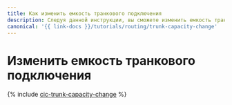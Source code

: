 ```yaml
---
title: Как изменить емкость транкового подключения
description: Следуя данной инструкции, вы сможете изменить емкость транкового подключения.
canonical: '{{ link-docs }}/tutorials/routing/trunk-capacity-change'
---
```


# Изменить емкость транкового подключения

{% include [cic-trunk-capacity-change](../../_tutorials/routing/trunk-capacity-change.md) %}

